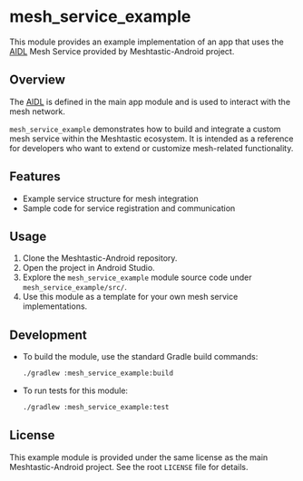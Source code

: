 # mesh_service_example

This module provides an example implementation of an app that uses the [AIDL](https://developer.android.com/develop/background-work/services/aidl) Mesh Service provided by Meshtastic-Android project.

## Overview

The [AIDL](../app/src/main/aidl/com/geeksville/mesh/IMeshService.aidl) is defined in the main app module and is used to interact with the mesh network.

`mesh_service_example` demonstrates how to build and integrate a custom mesh service within the Meshtastic ecosystem. It is intended as a reference for developers who want to extend or customize mesh-related functionality.

## Features
- Example service structure for mesh integration
- Sample code for service registration and communication

## Usage
1. Clone the Meshtastic-Android repository.
2. Open the project in Android Studio.
3. Explore the `mesh_service_example` module source code under `mesh_service_example/src/`.
4. Use this module as a template for your own mesh service implementations.

## Development
- To build the module, use the standard Gradle build commands:
  ```sh
  ./gradlew :mesh_service_example:build
  ```
- To run tests for this module:
  ```sh
  ./gradlew :mesh_service_example:test
  ```

## License
This example module is provided under the same license as the main Meshtastic-Android project. See the root `LICENSE` file for details.

